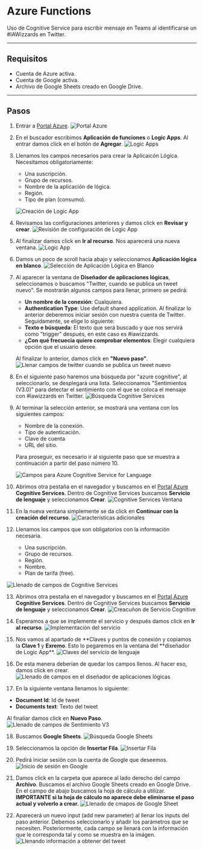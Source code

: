 # Azure Functions

Uso de Cognitive Service para escribir mensaje en Teams al identificarse un #IAWizzards en Twitter.

---

## Requisitos

- Cuenta de Azure activa.
- Cuenta de Google activa.
- Archivo de Google Sheets creado en Google Drive.

---

## Pasos

1. Entrar a [Portal Azure](https://portal.azure.com).
   ![Portal Azure](img/1.png)

2. En el buscador escribimos **Aplicación de funciones** o **Logic Apps**. Al entrar damos click en el botón de **Agregar**.
   ![Logic Apps](img/2.png)

3. Llenamos los campos necesarios para crear la Aplicaicón Lógica. Necesitamos obligatoriamente:

   - Una suscripción.
   - Grupo de recursos.
   - Nombre de la aplicación de lógica.
   - Región.
   - Tipo de plan (consumo).

   ![Creación de Logic App](img/3.png)

4. Revisamos las configuraciones anteriores y damos click en **Revisar y crear**.
   ![Revisión de configuración de Logic App](img/4.png)

5. Al finalizar damos click en **Ir al recurso**. Nos aparecerá una nueva ventana.
   ![Logic App](img/5.png)

6. Damos un poco de scroll hacia abajo y seleccionamos **Aplicación lógica en blanco**.
   ![Selección de Aplicación Lógica en Blanco](img/6.png)

7. Al aparecer la ventana de **Diseñador de aplicaciones lógicas**, seleccionamos o buscamos "Twitter, cuando se publica un tweet nuevo". Se mostrarán algunos campos para llenar, primero se pedirá:

   - **Un nombre de la conexión**: Cualquiera.
   - **Authentication Type**: Use default shared application.
     Al finalizar lo anterior deberemos iniciar sesión con nuestra cuenta de Twitter. Seguidamente, se elige lo siguiente:
   - **Texto e búsqueda**: El texto que será buscado y que nos servirá como "trigger" después, en este caso es #iawizzards.
   - **¿Con qué frecuecia quiere comprobar elementos**: Elegir cualquiera opción que el usuario desee.

   Al finalizar lo anterior, damos click en **"Nuevo paso"**.
   ![Llenar campos de twitter cuando se publica un tweet nuevo](img/7.png)

8. En el siguiente paso haremos una búsqueda por "azure cognitive", al seleccionarlo, se desplegará una lista. Seleccionamos "Sentimientos (V3.0)" para detectar el sentimiento con el que se coloca el mensaje con #iawizzards en Twitter.
   ![Búsqueda Cognitive Services](img/8.png)

9. Al terminar la selección anterior, se mostrará una ventana con los siguientes campos:

   - Nombre de la conexión.
   - Tipo de autenticación.
   - Clave de cuenta
   - URL del sitio.

   Para proseguir, es necesario ir al siguiente paso que se muestra a continuación a partir del paso número 10.

   ![Campos para Azure Cognitive Service for Language](img/9.png)

10. Abrimos otra pestaña en el navegador y buscamos en el [Portal Azure](https://portal.azure.com) **Cognitive Services**. Dentro de Cognitive Services buscamos **Servicio de lenguaje** y seleccionamos **Crear**.
    ![Cognitive Services Ventana](img/10.png)

11. En la nueva ventana simplemente se da click en **Continuar con la creación del recurso**.
    ![Características adicionales](img/11.png)

12. Llenamos los campos que son obligatorios con la información necesaria.

    - Una suscripción.
    - Grupo de recursos.
    - Región.
    - Nombre.
    - Plan de tarifa (free).

![Llenado de campos de Cognitive Services](img/12.png)

13. Abrimos otra pestaña en el navegador y buscamos en el [Portal Azure](https://portal.azure.com) **Cognitive Services**. Dentro de Cognitive Services buscamos **Servicio de lenguaje** y seleccionamos **Crear**.
    ![Creacuñon de Servicio Cognitive](img/13.png)

14. Esperamos a que se implemente el servicio y después damos click en **Ir al recurso**.
    ![Implementación del servicio](img/14.png)

15. Nos vamos al apartado de **Claves y puntos de conexión y copiamos la **Clave 1** y **Exremo**. Esto lo pegaremos en la ventana del **diseñador de Logic App\*\*.
    ![Claves del servicio de lenguaje](img/15.png)

16. De esta manera deberían de quedar los campos llenos. Al hacer eso, damos click en crear.
    ![Llenado de campos en el diseñador de aplicaciones lógicas](img/18.png)

17. En la siguiente ventana llenamos lo siguiente:

- **Document Id**: Id de tweet
- **Documents text**: Texto del tweet

Al finaliar damos click en **Nuevo Paso**.
![Llenado de campos de Sentimiento V3](img/19.png)

18. Buscamos **Google Sheets**.
    ![Búsqueda Google Sheets](img/20.png)

19. Seleccionamos la opción de **Insertar Fila**.
    ![Insertar Fila](img/21.png)

20. Pedirá iniciar sesión con la cuenta de Google que deseemos.
    ![Inicio de sesión en Google](img/22.png)

21. Damos click en la carpeta que aparece al lado derecho del campo **Archivo**. Buscamos el archivo Google Sheets creado en Google Drive. En el campo de abajo buscamos la hoja de cálculo a utilizar. **IMPORTANTE si la hoja de cálculo no aparece debe eliminarse el paso actual y volverlo a crear.**
    ![Llenado de cmapos de Google Sheet](img/23.png)

22. Aparecerá un nuevo input (add new parameter) al llenar los inputs del paso anterior. Debemos seleccionarlo y añadir los parámetros que se necesiten. Posteriormente, cada campo se llenará con la información que le corresponda tal y como se muestra en la imágen.  
    ![Llenando información a obtener del tweet](img/24.png)
